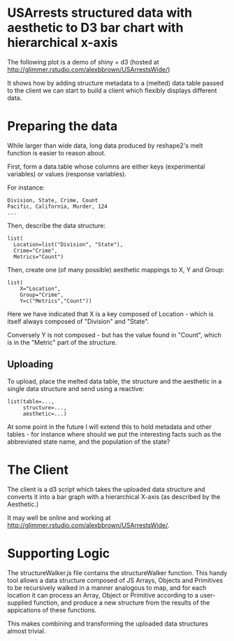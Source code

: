 USArrests structured data with aesthetic to D3 bar chart with hierarchical x-axis
=================================================================================

The following plot is a demo of shiny + d3 (hosted at http://glimmer.rstudio.com/alexbbrown/USArrestsWide/) 

It shows how by adding structure metadata to a (melted) data table passed to the client we can start to build a client which flexibly displays different data.

Preparing the data
==================

While larger than wide data, long data produced by reshape2's melt function is easier to reason about.

First, form a data.table whose columns are either keys (experimental variables) or values (response variables).

For instance:

    Division, State, Crime, Count
    Pacific, California, Murder, 124
    ...

Then, describe the data structure:

    list(
      Location=list("Division", "State"),
      Crime="Crime",
      Metrics="Count")
  
Then, create one (of many possible) aesthetic mappings to X, Y and Group:
  
    list(
        X="Location",
        Group="Crime",
        Y=c("Metrics","Count"))
        
Here we have indicated that X is a key composed of Location - which is itself always composed of "Division" and "State".

Conversely Y is not composed - but has the value found in "Count", which is in the "Metric" part of the structure.

Uploading
---------

To upload, place the melted data table, the structure and the aesthetic in a single data structure and send using a reactive:

    list(table=...,
         structure=...,
         aesthetic=...)

At some point in the future I will extend this to hold metadata and other tables - for instance where should we put the interesting facts such as the abbreviated state name, and the population of the state?

The Client
==========

The client is a d3 script which takes the uploaded data structure and converts it into a bar graph with a hierarchical X-axis (as described by the Aesthetic.)

It may well be online and working at http://glimmer.rstudio.com/alexbbrown/USArrestsWide/.


Supporting Logic
================

The structureWalker.js file contains the structureWalker function.  This handy tool allows a data structure composed of JS Arrays, Objects and Primitives to be recursively walked in a manner analogous to map, and for each location it can process an Array, Object or Primitive according to a user-supplied function, and produce a new structure from the results of the appications of these functions.

This makes combining and transforming the uploaded data structures almost trivial.

